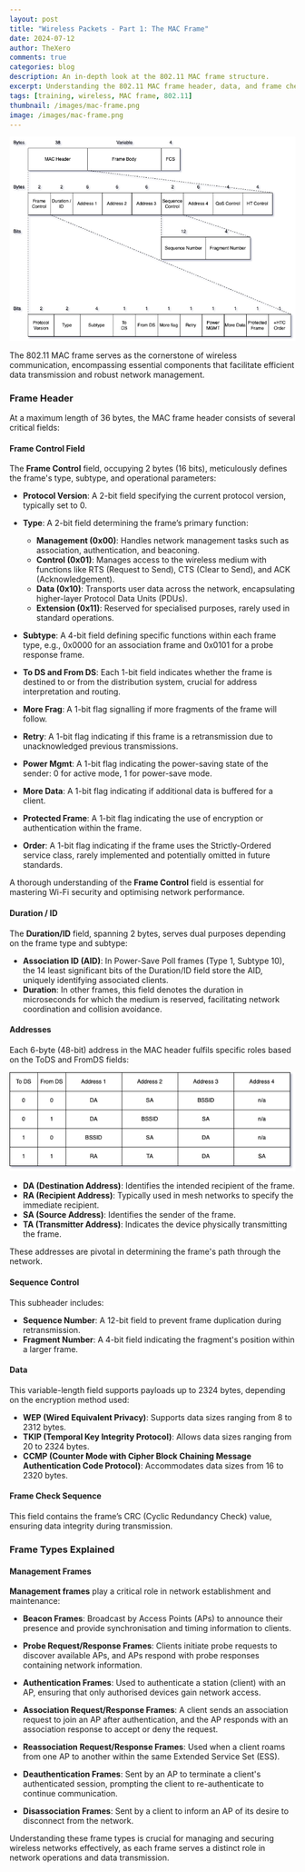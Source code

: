 ```yaml
---
layout: post  
title: "Wireless Packets - Part 1: The MAC Frame" 
date: 2024-07-12  
author: TheXero  
comments: true  
categories: blog  
description: An in-depth look at the 802.11 MAC frame structure.  
excerpt: Understanding the 802.11 MAC frame header, data, and frame check sequence.  
tags: [training, wireless, MAC frame, 802.11]  
thumbnail: /images/mac-frame.png
image: /images/mac-frame.png
---
```


![802.11 MAC Frame](/images/mac-frame.png)

The 802.11 MAC frame serves as the cornerstone of wireless communication, encompassing essential components that facilitate efficient data transmission and robust network management.

### Frame Header

At a maximum length of 36 bytes, the MAC frame header consists of several critical fields:

#### Frame Control Field

The **Frame Control** field, occupying 2 bytes (16 bits), meticulously defines the frame's type, subtype, and operational parameters:

- **Protocol Version**: A 2-bit field specifying the current protocol version, typically set to 0.
    
- **Type**: A 2-bit field determining the frame’s primary function:
    
    - **Management (0x00)**: Handles network management tasks such as association, authentication, and beaconing.
    - **Control (0x01)**: Manages access to the wireless medium with functions like RTS (Request to Send), CTS (Clear to Send), and ACK (Acknowledgement).
    - **Data (0x10)**: Transports user data across the network, encapsulating higher-layer Protocol Data Units (PDUs).
    - **Extension (0x11)**: Reserved for specialised purposes, rarely used in standard operations.
- **Subtype**: A 4-bit field defining specific functions within each frame type, e.g., 0x0000 for an association frame and 0x0101 for a probe response frame.
    
- **To DS and From DS**: Each 1-bit field indicates whether the frame is destined to or from the distribution system, crucial for address interpretation and routing.
    
- **More Frag**: A 1-bit flag signalling if more fragments of the frame will follow.
    
- **Retry**: A 1-bit flag indicating if this frame is a retransmission due to unacknowledged previous transmissions.
    
- **Power Mgmt**: A 1-bit flag indicating the power-saving state of the sender: 0 for active mode, 1 for power-save mode.
    
- **More Data**: A 1-bit flag indicating if additional data is buffered for a client.
    
- **Protected Frame**: A 1-bit flag indicating the use of encryption or authentication within the frame.
    
- **Order**: A 1-bit flag indicating if the frame uses the Strictly-Ordered service class, rarely implemented and potentially omitted in future standards.
    

A thorough understanding of the **Frame Control** field is essential for mastering Wi-Fi security and optimising network performance.

#### Duration / ID

The **Duration/ID** field, spanning 2 bytes, serves dual purposes depending on the frame type and subtype:

- **Association ID (AID)**: In Power-Save Poll frames (Type 1, Subtype 10), the 14 least significant bits of the Duration/ID field store the AID, uniquely identifying associated clients.
- **Duration**: In other frames, this field denotes the duration in microseconds for which the medium is reserved, facilitating network coordination and collision avoidance.

#### Addresses

Each 6-byte (48-bit) address in the MAC header fulfils specific roles based on the ToDS and FromDS fields:

![Addresses](/images/addresses.png)

- **DA (Destination Address)**: Identifies the intended recipient of the frame.
- **RA (Recipient Address)**: Typically used in mesh networks to specify the immediate recipient.
- **SA (Source Address)**: Identifies the sender of the frame.
- **TA (Transmitter Address)**: Indicates the device physically transmitting the frame.

These addresses are pivotal in determining the frame's path through the network.

#### Sequence Control

This subheader includes:

- **Sequence Number**: A 12-bit field to prevent frame duplication during retransmission.
- **Fragment Number**: A 4-bit field indicating the fragment's position within a larger frame.

#### Data

This variable-length field supports payloads up to 2324 bytes, depending on the encryption method used:

- **WEP (Wired Equivalent Privacy)**: Supports data sizes ranging from 8 to 2312 bytes.
- **TKIP (Temporal Key Integrity Protocol)**: Allows data sizes ranging from 20 to 2324 bytes.
- **CCMP (Counter Mode with Cipher Block Chaining Message Authentication Code Protocol)**: Accommodates data sizes from 16 to 2320 bytes.

#### Frame Check Sequence

This field contains the frame’s CRC (Cyclic Redundancy Check) value, ensuring data integrity during transmission.

### Frame Types Explained

#### Management Frames

**Management frames** play a critical role in network establishment and maintenance:

- **Beacon Frames**: Broadcast by Access Points (APs) to announce their presence and provide synchronisation and timing information to clients.
    
- **Probe Request/Response Frames**: Clients initiate probe requests to discover available APs, and APs respond with probe responses containing network information.
    
- **Authentication Frames**: Used to authenticate a station (client) with an AP, ensuring that only authorised devices gain network access.
    
- **Association Request/Response Frames**: A client sends an association request to join an AP after authentication, and the AP responds with an association response to accept or deny the request.
    
- **Reassociation Request/Response Frames**: Used when a client roams from one AP to another within the same Extended Service Set (ESS).
    
- **Deauthentication Frames**: Sent by an AP to terminate a client's authenticated session, prompting the client to re-authenticate to continue communication.
    
- **Disassociation Frames**: Sent by a client to inform an AP of its desire to disconnect from the network.
    

Understanding these frame types is crucial for managing and securing wireless networks effectively, as each frame serves a distinct role in network operations and data transmission.
